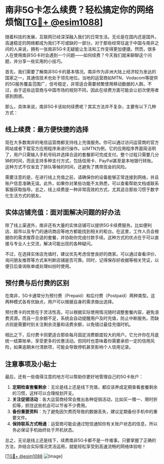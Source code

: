 # 南非5G卡怎么续费？轻松搞定你的网络烦恼[[TG💪+ @esim1088](https://t.me/s/esim1088)]

随着科技的发展，互联网已经深深融入我们的日常生活。无论是在国内还是国外，高速稳定的网络都成为我们不可或缺的一部分。对于那些经常往返于中国与南非之间的人来说，拥有一张南非5G卡无疑能让生活和工作变得更加便捷。然而，很多人在使用南非5G卡时会遇到一个问题——如何续费？今天我们就来聊聊这个问题，并分享一些实用的小技巧。

首先，我们需要了解南非5G卡的基本情况。南非作为非洲大陆上经济较为发达的国家之一，其通信技术也处于领先地位。当地的运营商如MTN、Vodacom等提供的5G服务覆盖范围广，信号稳定，非常适合需要频繁使用移动数据的人群。不过，由于这些运营商与中国市场的规则不同，因此在续费方面可能会让初次使用者感到困惑。

那么，具体来说，南非5G卡该如何续费呢？其实方法并不复杂，主要有以下几种方式：

## 线上续费：最方便快捷的选择

现在大多数南非的电信运营商都支持线上充值服务。你可以通过访问运营商的官方网站或者下载官方应用程序来进行操作。以MTN为例，它的应用程序界面简洁明了，用户只需输入手机号码并选择合适的套餐即可完成支付。整个过程只需要几分钟的时间，而且支持多种支付方式，包括信用卡、PayPal甚至是本地银行转账。这种方式不仅省去了排队等候的时间，还避免了携带现金的风险。

需要注意的是，在进行线上充值之前，请确保你的设备能够正常连接到网络，并且账户信息准确无误。此外，如果你对某些功能不太熟悉，可以查看帮助文档或联系客服获取指导。总之，线上续费是一种非常高效的方式，尤其适合那些习惯于数字化生活方式的朋友。

## 实体店铺充值：面对面解决问题的好办法

除了线上渠道外，南非还有大量的实体店铺可以提供5G卡续费服务。比如便利店、超市以及专门的通讯商店等地方都能找到相关的柜台。在这里，工作人员会根据你的需求推荐合适的套餐，并协助你完成付款手续。这种方式的优点在于可以直接与专业人士交流，解决可能出现的各种疑问。

不过，在选择实体店充值时，建议优先考虑信誉良好的商家。可以通过查看评价、询问朋友推荐等方式来判断店铺是否可靠。同时，记得保存好收据等相关凭证，以便日后查询账单或处理纠纷时使用。

## 预付费与后付费的区别

在南非，5G卡通常分为预付费（Prepaid）和后付费（Postpaid）两种类型。这两种模式各有优缺点，用户可以根据自身的需求做出选择。

预付费卡的优势在于灵活性高，可以根据实际使用情况随时调整套餐内容，避免浪费资源。而且一旦余额不足，系统会自动提醒用户及时充值，防止中断服务。而缺点则是需要时刻关注剩余流量和话费余额，以免错过最佳充值时机。

相比之下，后付费卡则更适合那些每月固定消费额度较大的用户。它允许你在月底统一结算账单，享受更多的优惠活动。但同时也意味着你需要承担一定的信用风险，如果逾期未付清款项，可能会导致停机甚至影响个人信用记录。

## 注意事项及小贴士

最后，还有一些值得注意的地方可以帮助你更好地管理自己的5G卡账户：

1. **定期检查套餐剩余**：无论是线上还是线下充值，都应该养成定期查看套餐剩余的习惯，这样可以合理规划开支。
2. **关注促销活动**：各大运营商经常会推出各种促销活动，比如买一赠一、限时折扣等，抓住这些机会可以节省不少费用。
3. **备份重要资料**：为了避免因欠费而导致的数据丢失，建议定期备份手机中的重要文件。
4. **保持联系方式畅通**：运营商可能会通过短信通知你有关账户状态的信息，所以务必保证手机始终处于开机状态。

总之，无论是线上还是线下，续费南非5G卡都不是一件难事。只要掌握了正确的方法，并结合实际情况灵活运用，就能轻松享受到高速流畅的网络体验啦！

[[TG💪+ @esim1088](https://t.me/s/esim1088) ![Image](https://i.postimg.cc/4NQfJmqS/Snipaste-2025-05-13-00-14-12.png)]